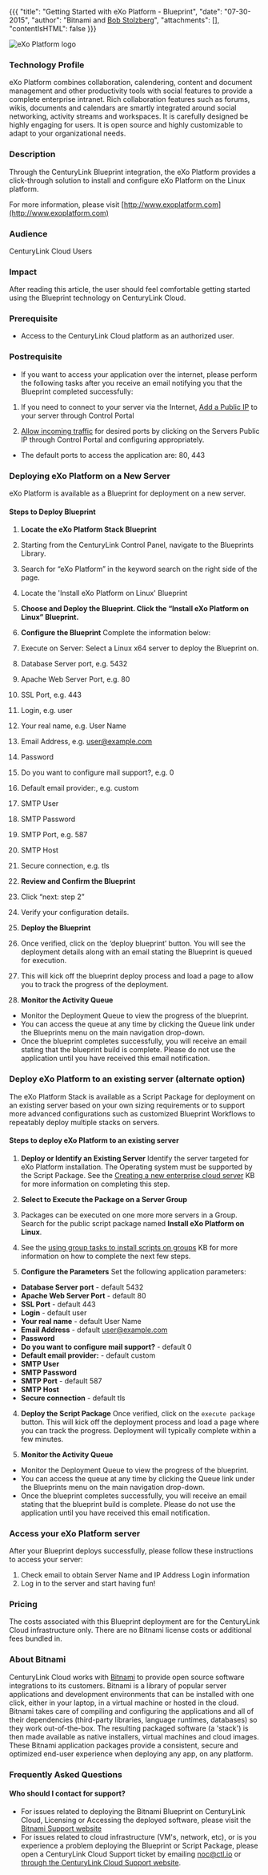 {{{
  "title": "Getting Started with eXo Platform - Blueprint",
  "date": "07-30-2015",
  "author": "Bitnami and <a href='https://www.linkedin.com/in/bstolzberg'>Bob Stolzberg</a>",
  "attachments": [],
  "contentIsHTML": false
}}}

![eXo Platform logo](https://bitnami.com/assets/stacks/exoplatform/img/exoplatform-stack-220x234.png)

### Technology Profile
eXo Platform combines collaboration, calendering, content and document management and other productivity tools with social features to provide a complete enterprise intranet. Rich collaboration features such as forums, wikis, documents and calendars are smartly integrated around social networking, activity streams and workspaces. It is carefully designed be highly engaging for users. It is open source and highly customizable to adapt to your organizational needs.

### Description
Through the CenturyLink Blueprint integration, the eXo Platform provides a click-through solution to install and configure eXo Platform on the Linux platform.

For more information, please visit [http://www.exoplatform.com](http://www.exoplatform.com)

### Audience
CenturyLink Cloud Users

### Impact
After reading this article, the user should feel comfortable getting started using the Blueprint technology on CenturyLink Cloud.

### Prerequisite
- Access to the CenturyLink Cloud platform as an authorized user.

### Postrequisite
- If you want to access your application over the internet, please perform the following tasks after you receive an email notifying you that the Blueprint completed successfully:

1. If you need to connect to your server via the Internet, [Add a Public IP](../../Network/how-to-add-public-ip-to-virtual-machine.md) to your server through Control Portal

2. [Allow incoming traffic](../../Network/how-to-add-public-ip-to-virtual-machine.md) for desired ports by clicking on the Servers Public IP through Control Portal and configuring appropriately.
  * The default ports to access the application are: 80, 443

### Deploying eXo Platform on a New Server
eXo Platform is available as a Blueprint for deployment on a new server.

#### Steps to Deploy Blueprint
1. **Locate the eXo Platform Stack Blueprint**
  1. Starting from the CenturyLink Control Panel, navigate to the Blueprints Library.
  2. Search for “eXo Platform” in the keyword search on the right side of the page.
  3. Locate the 'Install eXo Platform on Linux' Blueprint

2. **Choose and Deploy the Blueprint. Click the “Install eXo Platform on Linux” Blueprint.**

3. **Configure the Blueprint** 
Complete the information below:

  1. Execute on Server: Select a Linux x64 server to deploy the Blueprint on.
  2. Database Server port, e.g. 5432
  3. Apache Web Server Port, e.g. 80
  4. SSL Port, e.g. 443
  5. Login, e.g. user
  6. Your real name, e.g. User Name
  7. Email Address, e.g. user@example.com
  8. Password
  9. Do you want to configure mail support?, e.g. 0
  10. Default email provider:, e.g. custom
  11. SMTP User
  12. SMTP Password
  13. SMTP Port, e.g. 587
  14. SMTP Host
  15. Secure connection, e.g. tls

4. **Review and Confirm the Blueprint**
  1. Click “next: step 2”
  2. Verify your configuration details.

5. **Deploy the Blueprint**
  1. Once verified, click on the ‘deploy blueprint’ button. You will see the deployment details along with an email stating the Blueprint is queued for execution.
  2. This will kick off the blueprint deploy process and load a page to allow you to track the progress of the deployment.

6. **Monitor the Activity Queue**
  * Monitor the Deployment Queue to view the progress of the blueprint.
  * You can access the queue at any time by clicking the Queue link under the Blueprints menu on the main navigation drop-down.
  * Once the blueprint completes successfully, you will receive an email stating that the blueprint build is complete. Please do not use the application until you have received this email notification.

### Deploy eXo Platform to an existing server (alternate option)
The eXo Platform Stack is available as a Script Package for deployment on an existing server based on your own sizing requirements or to support more advanced configurations such as customized Blueprint Workflows to repeatably deploy multiple stacks on servers.

#### Steps to deploy eXo Platform to an existing server
1. **Deploy or Identify an Existing Server**
Identify the server targeted for eXo Platform installation.  The Operating system must be supported by the Script Package.  See the [Creating a new enterprise cloud server](../../Servers/creating-a-new-enterprise-cloud-server.md) KB for more information on completing this step.

2. **Select to Execute the Package on a Server Group**
  1. Packages can be executed on one more more servers in a Group.  Search for the public script package named **Install eXo Platform on Linux**.
  2. See the [using group tasks to install scripts on groups](../../Servers/using-group-tasks-to-install-software-and-run-scripts-on-groups.md) KB for more information on how to complete the next few steps.

3. **Configure the Parameters**
Set the following application parameters:

* **Database Server port** - default 5432
* **Apache Web Server Port** - default 80
* **SSL Port** - default 443
* **Login** - default user
* **Your real name** - default User Name
* **Email Address** - default user@example.com
* **Password**
* **Do you want to configure mail support?** - default 0
* **Default email provider:** - default custom
* **SMTP User**
* **SMTP Password**
* **SMTP Port** - default 587
* **SMTP Host**
* **Secure connection** - default tls

4. **Deploy the Script Package**
Once verified, click on the `execute package` button. This will kick off the deployment process and load a page where you can track the progress. Deployment will typically complete within a few minutes.

5. **Monitor the Activity Queue**
  * Monitor the Deployment Queue to view the progress of the blueprint.
  * You can access the queue at any time by clicking the Queue link under the Blueprints menu on the main navigation drop-down.
  * Once the blueprint completes successfully, you will receive an email stating that the blueprint build is complete. Please do not use the application until you have received this email notification.

### Access your eXo Platform server
After your Blueprint deploys successfully, please follow these instructions to access your server:

  1. Check email to obtain Server Name and IP Address Login information
  2. Log in to the server and start having fun!

### Pricing
The costs associated with this Blueprint deployment are for the CenturyLink Cloud infrastructure only.  There are no Bitnami license costs or additional fees bundled in.

### About Bitnami
CenturyLink Cloud works with [Bitnami](http://www.bitnami.com) to provide open source software integrations to its customers.  Bitnami is a library of popular server applications and development environments that can be installed with one click, either in your laptop, in a virtual machine or hosted in the cloud. Bitnami takes care of compiling and configuring the applications and all of their dependencies (third-party libraries, language runtimes, databases) so they work out-of-the-box. The resulting packaged software (a 'stack') is then made available as native installers, virtual machines and cloud images. These Bitnami application packages provide a consistent, secure and optimized end-user experience when deploying any app, on any platform.

### Frequently Asked Questions

#### Who should I contact for support?
* For issues related to deploying the Bitnami Blueprint on CenturyLink Cloud, Licensing or Accessing the deployed software, please visit the [Bitnami Support website](http://www.bitnami.com/support)
* For issues related to cloud infrastructure (VM's, network, etc), or is you experience a problem deploying the Blueprint or Script Package, please open a CenturyLink Cloud Support ticket by emailing [noc@ctl.io](mailto:noc@ctl.io) or [through the CenturyLink Cloud Support website](https://t3n.zendesk.com/tickets/new).
